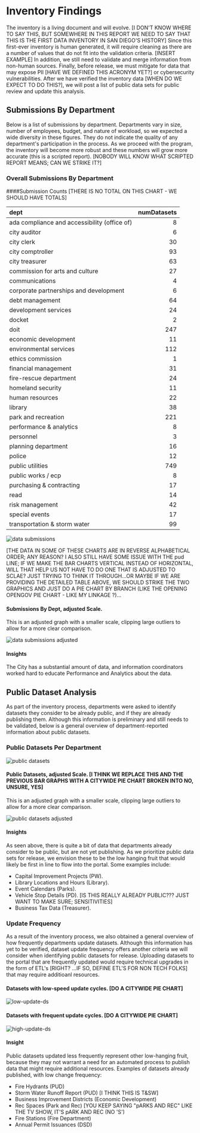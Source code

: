 # Inventory Findings
The inventory is a living document and will evolve. [I DON'T KNOW WHERE TO SAY THIS, BUT SOMEWHERE IN THIS REPORT WE NEED TO SAY THAT THIS IS THE FIRST DATA INVENTORY IN SAN DIEGO'S HISTORY]  Since this first-ever inventory is human generated, it will require cleaning as there are a number of values that do not fit into the validation criteria. [INSERT EXAMPLE]  In addition, we still need to validate and merge information from non-human sources.  Finally, before release, we must mitigate for data that may expose PII [HAVE WE DEFINED THIS ACRONYM YET?] or cybersecurity vulnerabilities.  After we have verified the inventory data [WHEN DO WE EXPECT TO DO THIS?], we will post a list of public data sets for public review and update this analysis.

## Submissions By Department
Below is a list of submissions by department.  Departments vary in size, number of employees, budget, and nature of workload, so we expected a wide diversity in these figures. They do not indicate the quality of any department's participation in the process.  As we proceed with the program, the inventory will become more robust and these numbers will grow more accurate (this is a scripted report). [NOBODY WILL KNOW WHAT SCRIPTED REPORT MEANS; CAN WE STRIKE IT?]

### Overall Submissions By Department
####Submission Counts [THERE IS NO TOTAL ON THIS CHART - WE SHOULD HAVE TOTALS]

|dept                                         | numDatasets|
|:--------------------------------------------|-----------:|
|ada compliance and accessibility (office of) |           8|
|city auditor                                 |           6|
|city clerk                                   |          30|
|city comptroller                             |          93|
|city treasurer                               |          63|
|commission for arts and culture              |          27|
|communications                               |           4|
|corporate partnerships and development       |           6|
|debt management                              |          64|
|development services                         |          24|
|docket                                       |           2|
|doit                                         |         247|
|economic development                         |          11|
|environmental services                       |         112|
|ethics commission                            |           1|
|financial management                         |          31|
|fire-rescue department                       |          24|
|homeland security                            |          11|
|human resources                              |          22|
|library                                      |          38|
|park and recreation                          |         221|
|performance & analytics                      |           8|
|personnel                                    |           3|
|planning department                          |          16|
|police                                       |          12|
|public utilities                             |         749|
|public works / ecp                           |           8|
|purchasing & contracting                     |          17|
|read                                         |          14|
|risk management                              |          42|
|special events                               |          17|
|transportation & storm water                 |          99|

![data submissions](assets/chart/databydeptg.png) 

[THE DATA IN SOME OF THESE CHARTS ARE IN REVERSE ALPHABETICAL ORDER; ANY REASON?  I ALSO STILL HAVE SOME ISSUE WITH THE pud LINE; IF WE MAKE THE BAR CHARTS VERTICAL INSTEAD OF HORIZONTAL, WILL THAT HELP US NOT HAVE TO DO ONE THAT IS ADJUSTED TO SCLAE?  JUST TRYING TO THINK IT THROUGH...OR MAYBE IF WE ARE PROVIDING THE DETAILED TABLE ABOVE, WE SHOULD STRIKE THE TWO GRAPHICS AND JUST DO A PIE CHART BY BRANCH (LIKE THE OPENING OPENGOV PIE CHART - LIKE MY LINKAGE ?)...

#### Submissions By Dept, adjusted Scale.
This is an adjusted graph with a smaller scale, clipping large outliers to allow for a more clear comparison.

![data submissions adjusted](assets/chart/databydeptgn.png) 

#### Insights
The City has a substantial amount of data, and information coordinators worked hard to educate Performance and Analytics about the data.  

## Public Dataset Analysis
As part of the inventory process, departments were asked to identify datasets they consider to be already public, and if they are already publishing them.  Although this information is preliminary and still needs to be validated, below is a general overview of department-reported information about public datasets.

### Public Datasets Per Department

![public datasets](assets/chart/pubdsg.png) 

#### Public Datasets, adjusted Scale. [I THINK WE REPLACE THIS AND THE PREVIOUS BAR GRAPHS WITH A CITYWIDE PIE CHART BROKEN INTO NO, UNSURE, YES]
This is an adjusted graph with a smaller scale, clipping large outliers to allow for a more clear comparison.

![public datasets adjusted](assets/chart/pubdsgn.png) 

#### Insights
As seen above, there is quite a bit of data that departments already consider to be public, but are not yet publishing.  As we prioritize public data sets for release, we envision these to be the low hanging fruit that would likely be first in line to flow into the portal.  Some examples include: 
* Capital Improvement Projects (PW).
* Library Locations and Hours (Library).
* Event Calendars (Parks).
* Vehicle Stop Details (PD). [IS THIS REALLY ALREADY PUBLIC??? JUST WANT TO MAKE SURE; SENSITIVITIES]
* Business Tax Data (Treasurer).

### Update Frequency
As a result of the inventory process, we also obtained a general overview of how frequently departments update datasets.  Although this information has yet to be verified, dataset update frequency offers another criteria we will consider when identifying public datasets for release.  Uploading datasets to the portal that are frequently updated would require technical upgrades in the form of ETL's [RIGHT? ...IF SO, DEFINE ETL'S FOR NON TECH FOLKS] that may require additioanl resources.

#### Datasets with low-speed update cycles. [DO A CITYWIDE PIE CHART]
![low-update-ds](assets/chart/pubdsc.png) 

#### Datasets with frequent update cycles. [DO A CITYWIDE PIE CHART]
![high-update-ds](assets/chart/pubdsco.png) 

#### Insight
Public datasets updated less frequently represent other low-hanging fruit, because they may not warrant a need for an automated process to publish data that might require additional resources.  Examples of datasets already published, with low change frequency:
* Fire Hydrants (PUD)
* Storm Water Runoff Report (PUD) [I THINK THIS IS T&SW]
* Business Improvement Districts (Economic Development)
* Rec Spaces (Park and Rec) [YOU KEEP SAYING "pARKS AND REC" LIKE THE TV SHOW, IT'S pARK AND REC (NO 'S')
* Fire Stations (Fire Department)
* Annual Permit Issuances (DSD)
